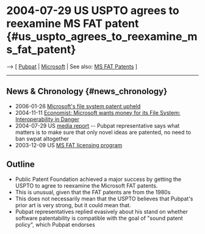 # 2004-07-29 US USPTO agrees to reexamine MS FAT patent {#us_uspto_agrees_to_reexamine_ms_fat_patent}

\--\> \[ [ Pubpat](PubpatEn "wikilink") \| [
Microsoft](SwpatmicrosoftEn "wikilink") \| See also: [ MS FAT
Patents](SwxaiMsfatEn "wikilink") \]

------------------------------------------------------------------------

## News & Chronology {#news_chronology}

-   2006-01-26 [Microsoft\'s file system patent
    upheld](http://news.com.com/Microsofts+file+system+patent+upheld/2100-1012_3-6025447.html?part=rss&tag=6025447&subj=news "wikilink")
-   2004-11-11 [Economist: Microsoft wants money for its File System:
    Interoperability in Danger](http:Msfat031209En "wikilink")
-   2004-07-29 US [media
    report](http://searchenterpriselinux.techtarget.com/qna/0,289202,sid39_gci996151,00.html "wikilink")
    \-- Pubpat representative says what matters is to make sure that
    only novel ideas are patented, no need to ban swpat altogether
-   2003-12-09 US [ MS FAT licensing program](Msfat031209En "wikilink")

## Outline

-   Public Patent Foundation achieved a major success by getting the
    USPTO to agree to reexamine the Microsoft FAT patents.
-   This is unusual, given that the FAT patents are from the 1980s
-   This does not necessarily mean that the USPTO believes that
    Pubpat\'s prior art is very strong, but it could mean that.
-   Pubpat representatives replied evasively about his stand on whether
    software patentability is compatible with the goal of \"sound patent
    policy\", which Pubpat endorses
